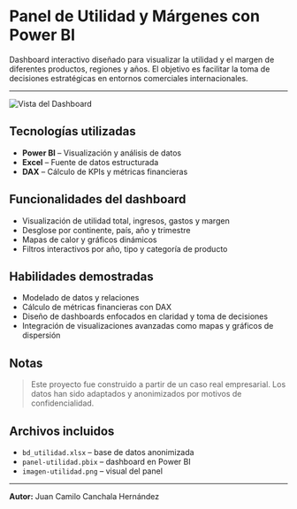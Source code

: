 # Panel de Utilidad y Márgenes con Power BI

Dashboard interactivo diseñado para visualizar la utilidad y el margen de diferentes productos, regiones y años. El objetivo es facilitar la toma de decisiones estratégicas en entornos comerciales internacionales.

---

![Vista del Dashboard](imagen-utilidad.png)

## Tecnologías utilizadas
- **Power BI** – Visualización y análisis de datos
- **Excel** – Fuente de datos estructurada
- **DAX** – Cálculo de KPIs y métricas financieras

## Funcionalidades del dashboard
- Visualización de utilidad total, ingresos, gastos y margen
- Desglose por continente, país, año y trimestre
- Mapas de calor y gráficos dinámicos
- Filtros interactivos por año, tipo y categoría de producto

## Habilidades demostradas
- Modelado de datos y relaciones
- Cálculo de métricas financieras con DAX
- Diseño de dashboards enfocados en claridad y toma de decisiones
- Integración de visualizaciones avanzadas como mapas y gráficos de dispersión

## Notas
> Este proyecto fue construido a partir de un caso real empresarial. Los datos han sido adaptados y anonimizados por motivos de confidencialidad.

## Archivos incluidos
- `bd_utilidad.xlsx` – base de datos anonimizada
- `panel-utilidad.pbix` – dashboard en Power BI
- `imagen-utilidad.png` – visual del panel

---

**Autor:** Juan Camilo Canchala Hernández
